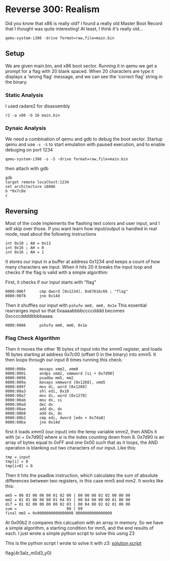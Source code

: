 # Reverse 300: Realism
Did you know that x86 is really old? I found a really old Master Boot Record that I thought was quite interesting! At least, I think it's really old...

```
qemu-system-i386 -drive format=raw,file=main.bin
```

## Setup
We are given main.bin, and x86 boot sector. Running it in qemu we get a prompt for a flag with 20 blank spaced.
When 20 characters are type it displays a 'wrong flag' message, and we can see the 'correct flag' string in the
binary.

### Static Analysis
I used radare2 for disassembly
```
r2 -a x86 -b 16 main.bin
```

### Dynaic Analysis
We need a combination of qemu and gdb to debug the boot sector. Startup qemu and use
`-s -S` to start emulation with paused execution, and to enable debuging on port 1234
```
qemu-system-i386 -s -S -drive format=raw,file=main.bin
```

then attach with gdb
```
gdb
target remote localhost:1234
set architecture i8086
b *0x7c8e
c
```
## Reversing
Most of the code implements the flashing text colors and user input, and I will skip over those.
If you want learn how input/output is handled in real mode, read about the following instructions
```
int 0x10 ; AH = 0x13
int 0x16 ; AH = 0
int 0x16 ; AH = 1
```

It stores our input in a buffer at address 0x1234 and keeps a count of how many characters we input.
When it hits 20 it breaks the input loop and checks if the flag is valid with a simple algorithm:

First, it checks if our input starts with "flag"
```
0000:006f      cmp dword [0x1234], 0x67616c66 ; "flag"                                                            
0000:0078      jne 0x14d
```

Then it shuffles our input with `pshufw mm0, mm0, 0x1e` This essential rearranges input
so that 0xaaaabbbbccccdddd becomes 0xccccddddbbbbaaaa.
```
0000:0086      pshufw mm0, mm0, 0x1e
```

### Flag Check Algorithm
Then it moves the other 16 bytes of input into the xmm0 register, and loads
16 bytes starting at address 0x7c00 (offset 0 in the binary) into xmm5. It then
loops through our input 8 times running this check:
```
0000:008e      movaps xmm2, xmm0                
0000:0091      andps xmm2, xmmword [si + 0x7d90]                                                                                                       
0000:0096      psadbw mm5, mm2                                                                                                                         
0000:009a      movaps xmmword [0x1268], xmm5               
0000:009f      mov di, word [0x1268]                       
0000:00a3      shl edi, 0x10                                                                                                                           
0000:00a7      mov di, word [0x1270]                       
0000:00ab      mov dx, si                                                                                                                              
0000:00ad      dec dx                                                                                                                                  
0000:00ae      add dx, dx                                                                                                                              
0000:00b0      add dx, dx                                                                                                                              
0000:00b2      cmp edi, dword [edx + 0x7da8]               
0000:00ba      jne 0x14d  
```

first it loads xmm0 (our input) into the temp variable xmm2, then ANDs it with [si + 0x7d90] where si is
the index counting down from 8. 0x7d90 is an array of bytes equal to 0xFF and one 0x00 such that as it
loops, the AND operation is blanking out two characters of our input. Like this:
```
tmp = input
tmp[i] = 0
tmp[i+8] = 0
```

Then it hits the psadbw instruction, which calculates the sum of absolute differences between two
registers, in this case mm5 and mm2. It works like this:
```
mm5 = 00 03 00 00 00 01 02 00 | 00 00 00 02 02 00 00 00
mm2 = 01 01 00 00 00 01 04 03 | 00 04 00 00 00 01 00 00
dif = 01 02 00 00 00 00 02 03 | 00 04 00 02 02 01 00 00
sum =                      08 | 09
final mm5 = 0x0000000000000008 0000000000000009
```

At 0x00b2 it compares this calcuation with an array in memory. So we have a simple
algorithm, a starting condition for mm5, and the end results of each. I just wrote a simple
python script to solve this using Z3

This is the python script I wrote to solve it with z3:
[solution script](realistic.py)

flag{4r3alz_m0d3_y0}
